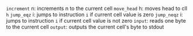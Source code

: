 `increment` n: increments n to the current cell
`move_head` h: moves head to cll `h`
`jump_eqz` i: jumps to instruction `i` if current cell value is zero
`jump_neqz` i: jumps to instruction `i` if current cell value is not zero
`input`: reads one byte to the current cell
`output`: outputs the current cell's byte to stdout
